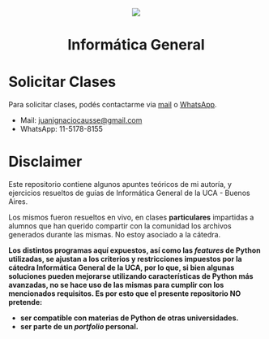 <p align="center">
  <img src="https://uca.edu.ar/assets/img/logo.png" />
</p>
<h1 align="center">Informática General</h1>

# Solicitar Clases
Para solicitar clases, podés contactarme via [mail](mailto:juanignaciocausse@gmail.com) o [WhatsApp](https://wa.me/541151788155).
* Mail: juanignaciocausse@gmail.com
* WhatsApp: 11-5178-8155


# Disclaimer
Este repositorio contiene algunos apuntes teóricos de mi autoría, y ejercicios resueltos de guías de Informática General de la UCA - Buenos Aires.

Los mismos fueron resueltos en vivo, en clases **particulares** impartidas a alumnos que han querido compartir con la comunidad los archivos generados durante las mismas. No estoy asociado a la cátedra.

**Los distintos programas aquí expuestos, así como las _features_ de Python utilizadas, se ajustan a los criterios y restricciones impuestos por la cátedra
Informática General de la UCA, por lo que, si bien algunas soluciones pueden mejorarse utilizando características de Python más avanzadas, no se hace uso de 
las mismas para cumplir con los mencionados requisitos. Es por esto que el presente repositorio NO pretende:**
* **ser compatible con materias de Python de otras universidades.**
* **ser parte de un _portfolio_ personal.**
